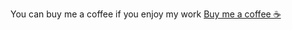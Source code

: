 You can buy me a coffee if you enjoy my work [Buy me a coffee ☕](https://www.buymeacoffee.com/Bamboooz)